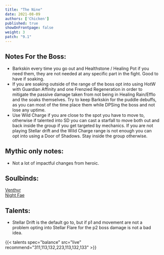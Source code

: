 ```yaml
---
title: "The Nine"
date: 2021-08-09
authors: ['Chicken']
published: true
showOnFrontpage: false
weight: 3
patch: "9.1"
---
```



## Notes For the Boss:
- Barkskin every time you go out and Healthstone / Healing Pot if you need them, they are not needed at any specific part in the fight. Good to have if soaking.
- If you are soaking outside of the range of the boss opt into using HotW with Guardian Affinity and one Frenzied Regeneration in order to mitigate the passive damage taken from not being in Healing Rain/Efflo and the soaks themselves. Try to keep Barkskin for the puddle debuffs, as you can most of the time place them while DPSing the boss and not lose any uptime.
- Use Wild Charge if you are close to the spot you have to move to, otherwise if talented into SD you can cast a starfall to move both out and back inside the group if you get targeted by mechanics. If you are not playing Stellar drift and the Wild Charge range is not enough you can opt into using a Door of Shadows. Stay inside the group otherwise.

## Mythic only notes:
- Not a lot of impactful changes from heroic.

## Soulbinds:
[Venthyr](https://ptr.wowhead.com/soulbind-calc/venthyr/theotar-the-mad-duke/druid/AwCWb74CBTUgCBU1yggSBTWHCCUy4ggjBTJJCBV2AAg1Mj8I)
<br>[Night Fae](https://ptr.wowhead.com/soulbind-calc/night-fae/niya/druid/AwCW5b4CBTXKCCU1IAgTBTXGCBUy5AglMuIIIhUySQgldgAI)

## Talents:
- Stellar Drift is the default go to, but if p1 and movement are not a problem opting into Stellar Flare for the p2 boss damage is not a bad idea.


{{< talents spec="balance" src="live" recommend="311,113,132,223,113,132,133" >}}
